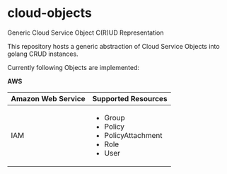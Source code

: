 # cloud-objects
Generic Cloud Service Object C(R)UD Representation

This repository hosts a generic abstraction of Cloud Service Objects into golang CRUD instances.

Currently following Objects are implemented:

**AWS**

| Amazon Web Service | Supported Resources |
| --- | --- |
| IAM | <ul><li>Group</li><li>Policy</li><li>PolicyAttachment</li><li>Role</li><li>User</li></ul> |
